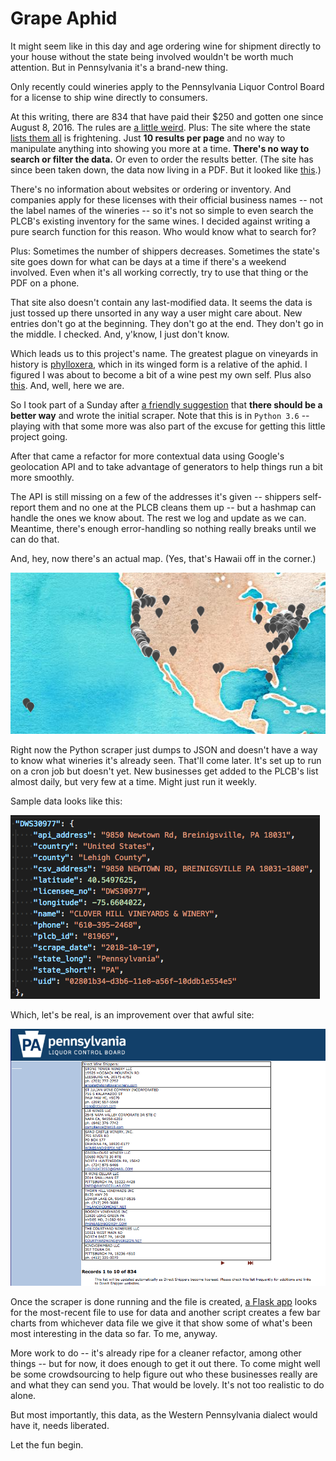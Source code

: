 # Grape Aphid #

It might seem like in this day and age ordering wine for shipment directly to your house without the state being involved wouldn't be worth much attention. But in Pennsylvania it's a brand-new thing.

Only recently could wineries apply to the Pennsylvania Liquor Control Board for a license to ship wine directly to consumers.

At this writing, there are 834 that have paid their $250 and gotten one since August 8, 2016. The rules are [a little weird](http://www.lcb.pa.gov/Legal/Documents/003492.pdf). Plus: The site where the state [lists them all](http://www.lcbapps.lcb.state.pa.us/webapp/Retail/Direct_Shippers_list.asp) is frightening. Just **10 results per page** and no way to manipulate anything into showing you more at a time. **There's no way to search or filter the data.** Or even to order the results better. (The site has since been taken down, the data now living in a PDF. But it looked like [this](https://github.com/thejqs/pa_wine_shippers/blob/master/example_images/plcb_wine_shippers.png).)

There's no information about websites or ordering or inventory. And companies apply for these licenses with their official business names -- not the label names of the wineries -- so it's not so simple to even search the PLCB's existing inventory for the same wines. I decided against writing a pure search function for this reason. Who would know what to search for?

Plus: Sometimes the number of shippers decreases. Sometimes the state's site goes down for what can be days at a time if there's a weekend involved. Even when it's all working correctly, try to use that thing or the PDF on a phone.

That site also doesn't contain any last-modified data. It seems the data is just tossed up there unsorted in any way a user might care about. New entries don't go at the beginning. They don't go at the end. They don't go in the middle. I checked. And, y'know, I just don't know.

Which leads us to this project's name. The greatest plague on vineyards in history is [phylloxera](https://en.wikipedia.org/wiki/Phylloxera), which in its winged form is a relative of the aphid. I figured I was about to become a bit of a wine pest my own self. Plus also [this](https://www.youtube.com/watch?v=E8G5gSP64D4). And, well, here we are.

So I took part of a Sunday after [a friendly suggestion](https://twitter.com/andy_c/status/795097314734043136) that **there should be a better way** and wrote the initial scraper. Note that this is in `Python 3.6` -- playing with that some more was also part of the excuse for getting this little project going.

After that came a refactor for more contextual data using Google's geolocation API and to take advantage of generators to help things run a bit more smoothly.

The API is still missing on a few of the addresses it's given -- shippers self-report them and no one at the PLCB cleans them up -- but a hashmap can handle the ones we know about. The rest we log and update as we can. Meantime, there's enough error-handling so nothing really breaks until we can do that.

And, hey, now there's an actual map. (Yes, that's Hawaii off in the corner.)

![wine_map]

Right now the Python scraper just dumps to JSON and doesn't have a way to know what wineries it's already seen. That'll come later. It's set up to run on a cron job but doesn't yet. New businesses get added to the PLCB's list almost daily, but very few at a time. Might just run it weekly.

Sample data looks like this:

![sample_data]

Which, let's be real, is an improvement over that awful site:

![plcb_site]

Once the scraper is done running and the file is created, [a Flask app](http://grapeaphid.com) looks for the most-recent file to use for data and another script creates a few bar charts from whichever data file we give it that show some of what's been most interesting in the data so far. To me, anyway.

More work to do -- it's already ripe for a cleaner refactor, among other things -- but for now, it does enough to get it out there. To come might well be some crowdsourcing to help figure out who these businesses really are and what they can send you. That would be lovely. It's not too realistic to do alone.

But most importantly, this data, as the Western Pennsylvania dialect would have it, needs liberated.

Let the fun begin.

[plcb_site]:https://github.com/thejqs/pa_wine_shippers/blob/master/example_images/plcb_wine_shippers.png

[sample_data]:https://github.com/thejqs/pa_wine_shippers/blob/master/example_images/json_sample.png

[wine_map]:https://github.com/thejqs/pa_wine_shippers/blob/master/example_images/wine_map.png

